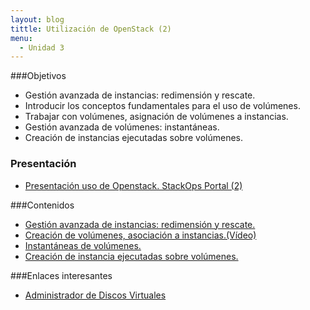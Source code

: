 ```yaml
---
layout: blog
tittle: Utilización de OpenStack (2)
menu:
  - Unidad 3
---
```

###Objetivos

* Gestión avanzada de instancias: redimensión y rescate.
* Introducir los conceptos fundamentales para el uso de volúmenes.
* Trabajar con volúmenes, asignación de volúmenes a instancias.
* Gestión avanzada de volúmenes: instantáneas.
* Creación de instancias ejecutadas sobre volúmenes.

### Presentación

* [Presentación uso de Openstack. StackOps Portal (2)](presentacion)

###Contenidos

* [Gestión avanzada de instancias: redimensión y rescate.](demo1)
* [Creación de volúmenes, asociación a instancias.(Vídeo)](https://www.youtube.com/watch?v=bVukNnvhabc)
* [Instantáneas de volúmenes.](demo3)
* [Creación de instancia ejecutadas sobre volúmenes.](demo4)

###Enlaces interesantes

* [Administrador de Discos Virtuales](https://docs.stackops.net/block-storage-plugin-es.html)
